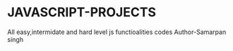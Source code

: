 # JAVASCRIPT-PROJECTS
All easy,intermidate and hard level js functioalities codes
Author-Samarpan singh
